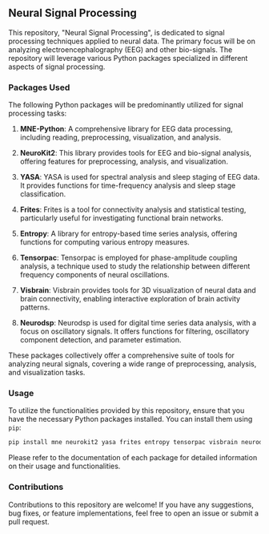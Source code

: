 ## Neural Signal Processing

This repository, "Neural Signal Processing", is dedicated to signal processing techniques applied to neural data. The primary focus will be on analyzing electroencephalography (EEG) and other bio-signals. The repository will leverage various Python packages specialized in different aspects of signal processing.

### Packages Used

The following Python packages will be predominantly utilized for signal processing tasks:

1. **MNE-Python**: A comprehensive library for EEG data processing, including reading, preprocessing, visualization, and analysis.
   
2. **NeuroKit2**: This library provides tools for EEG and bio-signal analysis, offering features for preprocessing, analysis, and visualization.
   
3. **YASA**: YASA is used for spectral analysis and sleep staging of EEG data. It provides functions for time-frequency analysis and sleep stage classification.
   
4. **Frites**: Frites is a tool for connectivity analysis and statistical testing, particularly useful for investigating functional brain networks.
   
5. **Entropy**: A library for entropy-based time series analysis, offering functions for computing various entropy measures.
   
6. **Tensorpac**: Tensorpac is employed for phase-amplitude coupling analysis, a technique used to study the relationship between different frequency components of neural oscillations.
   
7. **Visbrain**: Visbrain provides tools for 3D visualization of neural data and brain connectivity, enabling interactive exploration of brain activity patterns.
   
8. **Neurodsp**: Neurodsp is used for digital time series data analysis, with a focus on oscillatory signals. It offers functions for filtering, oscillatory component detection, and parameter estimation.

These packages collectively offer a comprehensive suite of tools for analyzing neural signals, covering a wide range of preprocessing, analysis, and visualization tasks.

### Usage

To utilize the functionalities provided by this repository, ensure that you have the necessary Python packages installed. You can install them using `pip`:

```bash
pip install mne neurokit2 yasa frites entropy tensorpac visbrain neurodsp
```

Please refer to the documentation of each package for detailed information on their usage and functionalities.

### Contributions

Contributions to this repository are welcome! If you have any suggestions, bug fixes, or feature implementations, feel free to open an issue or submit a pull request.

